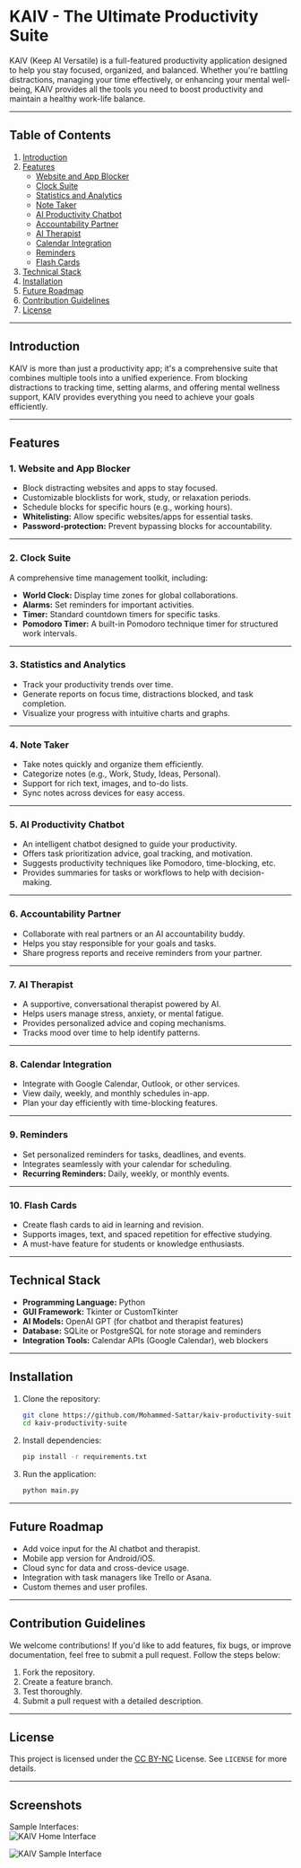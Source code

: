 # **KAIV - The Ultimate Productivity Suite**

KAIV (Keep AI Versatile) is a full-featured productivity application designed to help you stay focused, organized, and balanced. Whether you're battling distractions, managing your time effectively, or enhancing your mental well-being, KAIV provides all the tools you need to boost productivity and maintain a healthy work-life balance.

---

## **Table of Contents**
1. [Introduction](#introduction)
2. [Features](#features)
   - [Website and App Blocker](#1-website-and-app-blocker)
   - [Clock Suite](#2-clock-suite)
   - [Statistics and Analytics](#3-statistics-and-analytics)
   - [Note Taker](#4-note-taker)
   - [AI Productivity Chatbot](#5-ai-productivity-chatbot)
   - [Accountability Partner](#6-accountability-partner)
   - [AI Therapist](#7-ai-therapist)
   - [Calendar Integration](#8-calendar-integration)
   - [Reminders](#9-reminders)
   - [Flash Cards](#10-flash-cards)
3. [Technical Stack](#technical-stack)
4. [Installation](#installation)
5. [Future Roadmap](#future-roadmap)
6. [Contribution Guidelines](#contribution-guidelines)
7. [License](#license)

---

## **Introduction**

KAIV is more than just a productivity app; it's a comprehensive suite that combines multiple tools into a unified experience. From blocking distractions to tracking time, setting alarms, and offering mental wellness support, KAIV provides everything you need to achieve your goals efficiently.

---

## **Features**

### **1. Website and App Blocker**
- Block distracting websites and apps to stay focused.
- Customizable blocklists for work, study, or relaxation periods.
- Schedule blocks for specific hours (e.g., working hours).
- **Whitelisting:** Allow specific websites/apps for essential tasks.
- **Password-protection:** Prevent bypassing blocks for accountability.

---

### **2. Clock Suite**
A comprehensive time management toolkit, including:
- **World Clock:** Display time zones for global collaborations.
- **Alarms:** Set reminders for important activities.
- **Timer:** Standard countdown timers for specific tasks.
- **Pomodoro Timer:** A built-in Pomodoro technique timer for structured work intervals.

---

### **3. Statistics and Analytics**
- Track your productivity trends over time.
- Generate reports on focus time, distractions blocked, and task completion.
- Visualize your progress with intuitive charts and graphs.

---

### **4. Note Taker**
- Take notes quickly and organize them efficiently.
- Categorize notes (e.g., Work, Study, Ideas, Personal).
- Support for rich text, images, and to-do lists.
- Sync notes across devices for easy access.

---

### **5. AI Productivity Chatbot**
- An intelligent chatbot designed to guide your productivity.
- Offers task prioritization advice, goal tracking, and motivation.
- Suggests productivity techniques like Pomodoro, time-blocking, etc.
- Provides summaries for tasks or workflows to help with decision-making.

---

### **6. Accountability Partner**
- Collaborate with real partners or an AI accountability buddy.
- Helps you stay responsible for your goals and tasks.
- Share progress reports and receive reminders from your partner.

---

### **7. AI Therapist**
- A supportive, conversational therapist powered by AI.
- Helps users manage stress, anxiety, or mental fatigue.
- Provides personalized advice and coping mechanisms.
- Tracks mood over time to help identify patterns.

---

### **8. Calendar Integration**
- Integrate with Google Calendar, Outlook, or other services.
- View daily, weekly, and monthly schedules in-app.
- Plan your day efficiently with time-blocking features.

---

### **9. Reminders**
- Set personalized reminders for tasks, deadlines, and events.
- Integrates seamlessly with your calendar for scheduling.
- **Recurring Reminders:** Daily, weekly, or monthly events.

---

### **10. Flash Cards**
- Create flash cards to aid in learning and revision.
- Supports images, text, and spaced repetition for effective studying.
- A must-have feature for students or knowledge enthusiasts.

---

## **Technical Stack**
- **Programming Language:** Python
- **GUI Framework:** Tkinter or CustomTkinter
- **AI Models:** OpenAI GPT (for chatbot and therapist features)
- **Database:** SQLite or PostgreSQL for note storage and reminders
- **Integration Tools:** Calendar APIs (Google Calendar), web blockers

---

## **Installation**
1. Clone the repository:
   ```bash
   git clone https://github.com/Mohammed-Sattar/kaiv-productivity-suite.git
   cd kaiv-productivity-suite
   ```
2. Install dependencies:
   ```bash
   pip install -r requirements.txt
   ```
3. Run the application:
   ```bash
   python main.py
   ```

---

## **Future Roadmap**
- Add voice input for the AI chatbot and therapist.
- Mobile app version for Android/iOS.
- Cloud sync for data and cross-device usage.
- Integration with task managers like Trello or Asana.
- Custom themes and user profiles.

---

## **Contribution Guidelines**
We welcome contributions! If you'd like to add features, fix bugs, or improve documentation, feel free to submit a pull request. Follow the steps below:
1. Fork the repository.
2. Create a feature branch.
3. Test thoroughly.
4. Submit a pull request with a detailed description.

---

## **License**
This project is licensed under the [CC BY-NC](https://creativecommons.org/licenses/by-nc/4.0/) License. See `LICENSE` for more details.

---

## **Screenshots**

Sample Interfaces:  
![KAIV Home Interface](kaiv_interface.png)

![KAIV Sample Interface](kaiv_interface2.png)


